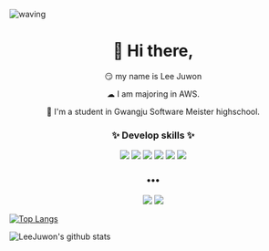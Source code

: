 
![waving](https://capsule-render.vercel.app/api?type=waving&height=200&text=Juwon!&fontAlign=80&fontAlignY=40&color=gradient)
<h1 align="center">👋 Hi there, </h1>
 <p align="center">
😏 my name is Lee Juwon
   <p align="center">☁ I am majoring in AWS.
 <p align="center">🏫 I'm a student in Gwangju Software Meister highschool.

<h3 align="center">✨ Develop skills ✨ </h3>
 <p align="center">
 <img src="https://img.shields.io/badge/Python-3776AB?style=flat-square&logo=Python&logoColor=white"/>
 <img src="https://img.shields.io/badge/FastAPI-009688?style=flat-square&logo=FastAPI&logoColor=white"/>
 <img src="https://img.shields.io/badge/Amazon AWS-232F3E?style=flat-square&logo=Amazon AWS&logoColor=white"/>
 <img src="https://img.shields.io/badge/C-A8B9CC?style=flat-square&logo=C&logoColor=white"/>
 <img src="https://img.shields.io/badge/HTML5-E34F26?style=flat-square&logo=HTML5&logoColor=white"/>
 <img src="https://img.shields.io/badge/Unity-3D56E1?style=flat-square&logo=Unity&logoColor=white"/>
 
</p>

<h3 align="center">•••</h3>
<p align="center" align="right">
 <a href="mailto:juwoon7163@gmail.com" target="_blank"><img src="https://img.shields.io/badge/Gmail-EA4335?style=flat-square&logo=Gmail&logoColor=white"/></a>
 <img src="https://img.shields.io/badge/이줜8880-5865F2?style=flat-square&logo=Discord&logoColor=white"/>
</p>
  <p align="center" align="right">
 
 [![Top Langs](https://github-readme-stats.vercel.app/api/top-langs/?username=Su-per)](https://github.com/anuraghazra/github-readme-stats)</p>
 ![LeeJuwon's github stats](https://github-readme-stats.vercel.app/api?username=Su-per&theme=graywhite&count_private=true)</p>

<!--  
**Su-per/Su-per** is a ✨ _special_ ✨ repository because its `README.md` (this file) appears on your GitHub profile.
N
Here are some ideas to get you started:

- 🔭 I’m currently working on ...
- 🌱 I’m currently learning ...
- 👯 I’m looking to collaborate on ...
- 🤔 I’m looking for help with ...
- 💬 Ask me about ...
- 📫 How to reach me: ...
- 😄 Pronouns: ...
- ⚡ Fun fact: ...
-->
